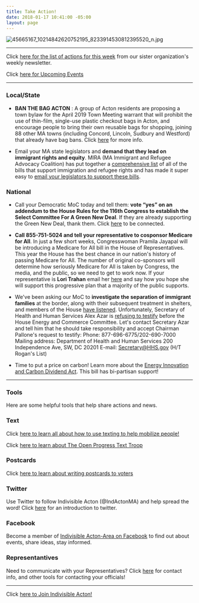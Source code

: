 ```yaml
---
title: Take Action!
date: 2018-01-17 10:41:00 -05:00
layout: page
---
```


![45665167_10214842620752195_8233914530812395520_n.jpg](/uploads/45665167_10214842620752195_8233914530812395520_n.jpg)

---

Click [here for the list of actions for this week](https://docs.google.com/document/d/1c9noDp4crDN3kzDnXp6owDDsxNlR2XBBRXVmY0e4UxQ/edit?ts=5a5e9634) from our sister organization's weekly newsletter.

Click [here for Upcoming Events](http://www.indivisibleacton.org/events/upcoming-events.html)

---

### Local/State

* **BAN THE BAG ACTON** : A group of Acton residents are proposing a town bylaw for the April 2019 Town Meeting warrant that will prohibit the use of thin-film, single-use plastic checkout bags in Acton, and encourage people to bring their own reusable bags for shopping, joining 88 other MA towns (including Concord, Lincoln, Sudbury and Westford) that already have bag bans. Click [here](/uploads/plastic.bag.flier.11.24.18.pdf) for more info.


* Email your MA state legislators and **demand that they lead on immigrant rights and equity**. MIRA (MA Immigrant and Refugee Advocacy Coalition) has put together a [comprehensive list](https://mailchi.mp/miracoalition/action-alert-lets-build-momentum-for-our-2019-priority-bills?e=baa65bb0e1&link_id=16&can_id=9a7cc198611ac2a74f284fdda8e14f7e) of all of the bills that support immigration and refugee rights and has made it super easy to [email your legislators to support these bills](https://p2a.co/96apnIc?link_id=17&can_id=9a7cc198611ac2a74f284fdda8e14f7e).

### National

* Call your Democratic MoC today and tell them: **vote “yes” on an addendum to the House Rules for the 116th Congress to establish the Select Committee For A Green New Deal**. If they are already supporting the Green New Deal, thank them. Click [here](https://act.indivisible.org/call/green-new-deal/?link_id=21&can_id=9a7cc198611ac2a74f284fdda8e14f7e) to be connected.


* **Call 855-751-5024 and tell your representative to cosponsor Medicare for All**. In just a few short weeks, Congresswoman Pramila Jayapal will be introducing a Medicare for All bill in the House of Representatives. This year the House has the best chance in our nation's history of passing Medicare for All. The number of original co-sponsors will determine how seriously Medicare for All is taken by Congress, the media, and the public, so we need to get to work now.  If your representative is **Lori Trahan** email her [here](https://trahan.house.gov/contact/) and say how you hope she will support this progressive plan that a majority of the public supports.  


* We've been asking our MoC to **investigate the separation of immigrant families** at the border, along with their subsequent treatment in shelters, and members of the House [have listened](http://sandhillsexpress.com/abc_politics/house-democrats-plan-oversight-hearings-introduce-special-counsel-protection-bill-abcid36144995/). Unfortunately, Secretary of Health and Human Services Alex Azar is [refusing to testify](https://www.politico.com/story/2019/01/22/health-secretary-testify-seperated-children-1119744) before the House Energy and Commerce Committee. Let's contact Secretary Azar and tell him that he should take responsibility and accept Chairman Pallone's request to testify: Phone: 877-696-6775/202-690-7000 Mailing address: Department of Health and Human Services 200 Independence Ave, SW, DC 20201 E-mail: Secretary@HHS.gov  (H/T Rogan's List)  


* Time to put a price on carbon!  Learn more about the [Energy Innovation and Carbon Dividend Act](https://energyinnovationact.org/how-it-works/).  This bill has bi-partisan support!

---

### Tools

Here are some helpful tools that help share actions and news.

### Text

Click [here to learn all about how to use texting to help mobilize people!](https://docs.google.com/document/d/1PvjgTv0y5wthNdlEJeMkg6K3hE4HOoeRAgTfFO2PSQM)

Click [here to learn about The Open Progress Text Troop](https://www.openprogress.com/text-troop)

### Postcards

Click [here to learn about writing postcards to voters](http://www.postcardstovoters.org)

### Twitter

Use Twitter to follow Indivisible Acton (@IndActonMA) and help spread the word!  Click [here](https://drive.google.com/file/d/0BwLIGG6Uwnr_Y0h2a3EwS0hiWTF6dHNkLXR1OUZMOGhibHpr/view) for an  introduction to twitter.

### Facebook

Become a member of [Indivisible Acton-Area on Facebook](https://www.facebook.com/groups/indivisibleacton) to find out about events, share ideas, stay informed.

### Representantives

Need to communicate with your Representatives?  Click [here](http://www.indivisibleacton.org/2018-ma-state-primary.html) for contact info, and other tools for contacting your officials!

---

Click [here to Join Indivisible Acton!](https://actionnetwork.org/forms/join-indivisible-acton?source=direct_link&referrer=group-indivisible-acton)